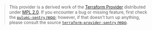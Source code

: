 > This provider is a derived work of the [Terraform Provider](https://github.com/sentry/terraform-provider-sentry)
> distributed under [MPL 2.0](https://www.mozilla.org/en-US/MPL/2.0/). If you encounter a bug or missing feature,
> first check the [`pulumi-sentry` repo](https://github.com/baskar-natarajan/pulumi-provider-sentry/issues); however, if that doesn't turn up anything,
> please consult the source [`terraform-provider-sentry` repo](https://github.com/sentry/terraform-provider-sentry/issues).